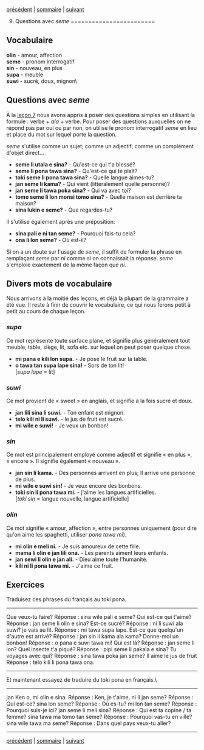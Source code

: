 [précédent](lecon08.md) | [sommaire](lecons.md) | [suivant](lecon10.md)

9. Questions avec *seme*
========================

Vocabulaire
-----------

**olin** - amour, affection\
 **seme** - pronom interrogatif\
 **sin** - nouveau, en plus\
 **supa** - meuble\
 **suwi** - sucré, doux, mignon\

Questions avec *seme*
---------------------

À la [leçon 7](lecon07.html) nous avons appris à poser des questions
simples en utilisant la formule : verbe + *ala* + verbe. Pour poser des
questions auxquelles on ne répond pas par oui ou par non, on utilise le
pronom interrogatif *seme* en lieu et place du mot sur lequel porte la
question.

*seme* s'utilise comme un sujet; comme un adjectif; comme un complément
d'objet direct...

-   **seme li utala e sina?** - Qu'est-ce qui t'a blessé?
-   **seme li pona tawa sina?** - Qu'est-ce qui te plaît?
-   **toki seme li pona tawa sina?** - Quelle langue aimes-tu?
-   **jan seme li kama?** - Qui vient (littéralement quelle personne)?
-   **jan seme li tawa poka sina?** - Qui va avec toi?
-   **tomo seme li lon monsi tomo sina?** - Quelle maison est derrière
    ta maison?
-   **sina lukin e seme?** - Que regardes-tu?

Il s'utilise également après une préposition:

-   **sina pali e ni tan seme?** - Pourquoi fais-tu cela?
-   **ona li lon seme?** - Où est-il?

Si on a un doute sur l'usage de *seme*, il suffit de formuler la phrase
en remplaçant *seme* par *ni* comme si on connaissait la réponse. *seme*
s'emploie exactement de la même façon que *ni*.

Divers mots de vocabulaire
--------------------------

Nous arrivons à la moitié des leçons, et déjà la plupart de la grammaire
a été vue. Il reste à finir de couvrir le vocabulaire, ce qui nous
ferons petit à petit au cours de chaque leçon.

### *supa*

Ce mot représente toute surface plane, et signifie plus généralement
tout meuble, table, siège, lit, sofa etc. sur lequel on peut poser
quelque chose.

-   **mi pana e kili lon supa.** - Je pose le fruit sur la table.
-   **o tawa tan supa lape sina!** - Sors de ton lit!\
     [*supa lape* = lit]

### *suwi*

Ce mot provient de « sweet » en anglais, et signifie à la fois sucré et
doux.

-   **jan lili sina li suwi.** - Ton enfant est mignon.
-   **telo kili ni li suwi.** - le jus de fruit est sucré.
-   **mi wile e suwi!** - Je veux un bonbon!

### *sin*

Ce mot est principalement employé comme adjectif et signifie « en
plus », « encore ». Il signifie également « nouveau ».

-   **jan sin li kama.** - Des personnes arrivent en plus; Il arrive une
    personne de plus.
-   **mi wile e suwi sin!** - Je veux encore des bonbons.
-   **toki sin li pona tawa mi.** - j'aime les langues artificielles.\
     [*toki sin* = langue nouvelle, langue artificielle]

### *olin*

Ce mot signifie « amour, affection », entre personnes uniquement (pour
dire qu'on aime les spaghetti, utiliser *pona tawa mi*).

-   **mi olin e meli ni.** - Je suis amoureux de cette fille.
-   **mama li olin e jan lili ona.** - Les parents aiment leurs enfants.
-   **jan sewi li olin e jan ali.** - Dieu aime toute l'humanité.
-   **kili ni li pona tawa mi.** - J'aime ce fruit.

Exercices
---------

Traduisez ces phrases du français au toki pona.

  ------------------------------------------ ---------------------------------------
  Que veux-tu faire?                         Réponse : sina wile pali e seme?
  Qui est-ce qui t'aime?                     Réponse : jan seme li olin e sina?
  Est-ce sucré?                              Réponse : ni li suwi ala suwi?
  je vais au lit.                            Réponse : mi tawa supa lape.
  Est-ce que quelqu'un d'autre est arrivé?   Réponse : jan sin li kama ala kama?
  Donne-moi un bonbon!                       Réponse : o pana e suwi tawa mi!
  Qui est là?                                Réponse : jan seme li lon?
  Quel insecte t'a piqué?                    Réponse : pipi seme li pakala e sina?
  Tu voyages avec qui?                       Réponse : sina tawa poka jan seme?
  Il aime le jus de fruit                    Réponse : telo kili li pona tawa ona.
  ------------------------------------------ ---------------------------------------

Et maintenant essayez de traduire du toki pona en français.\

  ----------------------------- -----------------------------------------
  jan Ken o, mi olin e sina.    Réponse : Ken, je t'aime.
  ni li jan seme?               Réponse : Qui est-ce?
  sina lon seme?                Réponse : Où es-tu?
  mi lon tan seme?              Réponse : Pourquoi suis-je ici?
  jan seme li meli sina?        Réponse : Qui est ta copine / ta femme?
  sina tawa ma tomo tan seme?   Réponse : Pourquoi vas-tu en ville?
  sina wile tawa ma seme?       Réponse : Dans quel pays veux-tu aller?
  ----------------------------- -----------------------------------------

[précédent](lecon08.md) | [sommaire](lecons.md) | [suivant](lecon10.md)

